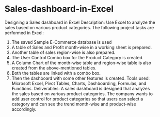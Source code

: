 # Sales-dashboard-in-Excel
Designing a Sales dashboard in Excel
Description:
Use Excel to analyze the sales based on various product categories.
The following project tasks are performed in Excel:
1. The saved Sample E-Commerce database is used
2. A table of Sales and Profit month-wise in a working sheet is prepared.
3. Another table of sales region-wise is also prepared.
4. The User Control Combo box for the Product Category is created.
5. A Column Chart of the month-wise table and region-wise table is also created from the above-mentioned tables.
6. Both the tables are linked with a combo box.
7. Then the dashboard with some other features is created.
Tools used: Microsoft Excel, Pivot Tables, Charts, Dashboarding, Formulas, and Functions.
Deliverables:  A sales dashboard is designed that analyzes the sales based on various product categories. The company wants to add user control for product categories so that users can select a category and can see the trend month-wise and product-wise accordingly.
